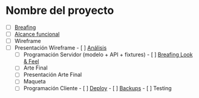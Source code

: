 # Nombre del proyecto

- [ ] [Breafing](./docs/breafing.md)
 - [ ] [Alcance funcional](./docs/alcance.md)
  - [ ] Wireframe
   - [ ] Presentación Wireframe
    - [ ] [Análisis](./docs/analisis.md)
     - [ ] Programación Servidor (modelo + API + fixtures)
    - [ ] [Breafing Look & Feel](./docs/lookFeel.md)
     - [ ] Arte Final
      - [ ] Presentación Arte Final
       - [ ] Maqueta
        - [ ] Programación Cliente
         - [ ] [Deploy](./docs/deploy.md)
         - [ ] [Backups](./docs/backups.md)
         - [ ] Testing
